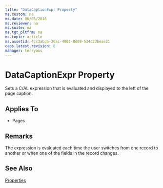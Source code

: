 ```yaml
---
title: "DataCaptionExpr Property"
ms.custom: na
ms.date: 06/05/2016
ms.reviewer: na
ms.suite: na
ms.tgt_pltfrm: na
ms.topic: article
ms.assetid: 4cc3abda-36ac-4003-8d08-534c23beae21
caps.latest.revision: 8
manager: terryaus
---
```

# DataCaptionExpr Property
Sets a C\/AL expression that is evaluated and displayed to the left of the page caption.  
  
## Applies To  
  
-   Pages  
  
## Remarks  
 The expression is evaluated each time the user switches from one record to another or when one of the fields in the record changes.  
  
## See Also  
 [Properties](Properties.md)
